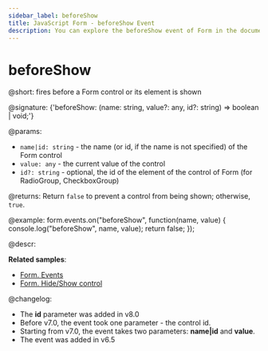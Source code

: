 ```yaml
---
sidebar_label: beforeShow
title: JavaScript Form - beforeShow Event 
description: You can explore the beforeShow event of Form in the documentation of the DHTMLX JavaScript UI library. Browse developer guides and API reference, try out code examples and live demos, and download a free 30-day evaluation version of DHTMLX Suite.
---
```


# beforeShow

@short: fires before a Form control or its element is shown

@signature: {'beforeShow: (name: string, value?: any, id?: string) => boolean | void;'}

@params:
- `name|id: string` - the name (or id, if the name is not specified) of the Form control
- `value: any` - the current value of the control
- `id?: string` - optional, the id of the element of the control of Form (for RadioGroup, CheckboxGroup)

@returns:
Return `false` to prevent a control from being shown; otherwise, `true`.

@example:
form.events.on("beforeShow", function(name, value) {
    console.log("beforeShow", name, value); 
    return false;
});

@descr:

**Related samples**: 
- [Form. Events](https://snippet.dhtmlx.com/vyipsaoa)
- [Form. Hide/Show control](https://snippet.dhtmlx.com/w6rr8chf)

@changelog:
- The **id** parameter was added in v8.0
- Before v7.0, the event took one parameter - the control id.
- Starting from v7.0, the event takes two parameters: **name|id** and **value**.
- The event was added in v6.5

[comment]: # (@relatedapi: form/api/form_aftershow_event.md)
